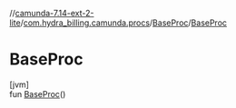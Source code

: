 //[camunda-7.14-ext-2-lite](../../../index.md)/[com.hydra_billing.camunda.procs](../index.md)/[BaseProc](index.md)/[BaseProc](-base-proc.md)

# BaseProc

[jvm]\
fun [BaseProc](-base-proc.md)()
